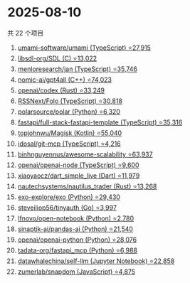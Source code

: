 # 2025-08-10

共 22 个项目

<!-- BEGIN GITHUB -->
<!-- 最后更新时间 2025-08-10 22:08:14 +0800 -->
1. [umami-software/umami (TypeScript) ⭐27,915](https://github.com/umami-software/umami)
1. [libsdl-org/SDL (C) ⭐13,022](https://github.com/libsdl-org/SDL)
1. [menloresearch/jan (TypeScript) ⭐35,746](https://github.com/menloresearch/jan)
1. [nomic-ai/gpt4all (C++) ⭐74,023](https://github.com/nomic-ai/gpt4all)
1. [openai/codex (Rust) ⭐33,249](https://github.com/openai/codex)
1. [RSSNext/Folo (TypeScript) ⭐30,818](https://github.com/RSSNext/Folo)
1. [polarsource/polar (Python) ⭐6,320](https://github.com/polarsource/polar)
1. [fastapi/full-stack-fastapi-template (TypeScript) ⭐35,316](https://github.com/fastapi/full-stack-fastapi-template)
1. [topjohnwu/Magisk (Kotlin) ⭐55,040](https://github.com/topjohnwu/Magisk)
1. [idosal/git-mcp (TypeScript) ⭐4,216](https://github.com/idosal/git-mcp)
1. [binhnguyennus/awesome-scalability ⭐63,937](https://github.com/binhnguyennus/awesome-scalability)
1. [openai/openai-node (TypeScript) ⭐9,600](https://github.com/openai/openai-node)
1. [xiaoyaocz/dart_simple_live (Dart) ⭐11,979](https://github.com/xiaoyaocz/dart_simple_live)
1. [nautechsystems/nautilus_trader (Rust) ⭐13,268](https://github.com/nautechsystems/nautilus_trader)
1. [exo-explore/exo (Python) ⭐29,430](https://github.com/exo-explore/exo)
1. [steveiliop56/tinyauth (Go) ⭐3,997](https://github.com/steveiliop56/tinyauth)
1. [lfnovo/open-notebook (Python) ⭐2,780](https://github.com/lfnovo/open-notebook)
1. [sinaptik-ai/pandas-ai (Python) ⭐21,540](https://github.com/sinaptik-ai/pandas-ai)
1. [openai/openai-python (Python) ⭐28,076](https://github.com/openai/openai-python)
1. [tadata-org/fastapi_mcp (Python) ⭐6,988](https://github.com/tadata-org/fastapi_mcp)
1. [datawhalechina/self-llm (Jupyter Notebook) ⭐22,858](https://github.com/datawhalechina/self-llm)
1. [zumerlab/snapdom (JavaScript) ⭐4,875](https://github.com/zumerlab/snapdom)
<!-- END GITHUB -->